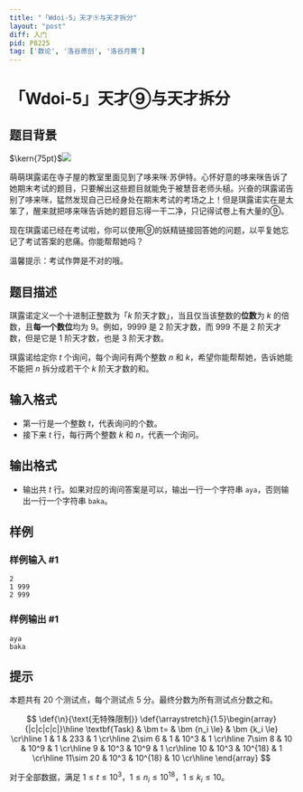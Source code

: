 ```yaml
---
title: "「Wdoi-5」天才⑨与天才拆分"
layout: "post"
diff: 入门
pid: P8225
tag: ['数论', '洛谷原创', '洛谷月赛']
---
```

# 「Wdoi-5」天才⑨与天才拆分
## 题目背景

$\kern{75pt}$![](https://cdn.luogu.com.cn/upload/image_hosting/ghy90htm.png?x-oss-process=image/resize,m_lfit,h_340,w_450)

萌萌琪露诺在寺子屋的教室里面见到了哆来咪·苏伊特。心怀好意的哆来咪告诉了她期末考试的题目，只要解出这些题目就能免于被慧音老师头槌。兴奋的琪露诺告别了哆来咪，猛然发现自己已经身处在期末考试的考场之上！但是琪露诺实在是太笨了，醒来就把哆来咪告诉她的题目忘得一干二净，只记得试卷上有大量的⑨。

现在琪露诺已经在考试啦，你可以使用⑨的妖精链接回答她的问题，以平复她忘记了考试答案的悲痛。你能帮帮她吗？

温馨提示：考试作弊是不对的哦。
## 题目描述

琪露诺定义一个十进制正整数为「$k$ 阶天才数」，当且仅当该整数的**位数**为 $k$ 的倍数，且**每一个数位**均为 $9$。例如，$9999$ 是 $2$ 阶天才数，而 $999$ 不是 $2$ 阶天才数，但是它是 $1$ 阶天才数，也是 $3$ 阶天才数。

琪露诺给定你 $t$ 个询问，每个询问有两个整数 $n$ 和 $k$，希望你能帮帮她，告诉她能不能把 $n$ 拆分成若干个 $k$ 阶天才数的和。
## 输入格式

- 第一行是一个整数 $t$，代表询问的个数。
- 接下来 $t$ 行，每行两个整数 $k$ 和 $n$，代表一个询问。
## 输出格式

- 输出共 $t$ 行。如果对应的询问答案是可以，输出一行一个字符串 `aya`，否则输出一行一个字符串 `baka`。
## 样例

### 样例输入 #1
```
2
1 999
2 999
```
### 样例输出 #1
```
aya
baka
```
## 提示

本题共有 $20$ 个测试点，每个测试点 $5$ 分。最终分数为所有测试点分数之和。

$$
\def{\n}{\text{无特殊限制}}
\def{\arraystretch}{1.5}\begin{array}{|c|c|c|c|}\hline
\textbf{Task} & \bm t= & \bm {n_i \le} & \bm {k_i \le} \cr\hline
1 & 1 & 233 & 1 \cr\hline
2\sim 6 & 1 & 10^3 & 1 \cr\hline
7\sim 8 & 10 & 10^9 & 1 \cr\hline
9 & 10^3 & 10^9 & 1 \cr\hline
10 & 10^3 & 10^{18} & 1 \cr\hline
11\sim 20 & 10^3 &  10^{18} & 10 \cr\hline
\end{array}
$$

对于全部数据，满足 $1\le t\le 10^3$，$1\le n_i\le 10^{18}$，$1\le k_i\le 10$。
